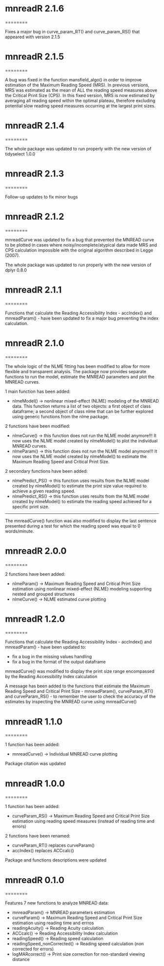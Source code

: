 # mnreadR 2.1.6
========

Fixes a major bug in curve_param_RT() and curve_param_RS() that appeared with version 2.1.5 


# mnreadR 2.1.5
========

A bug was fixed in the function mansfield_algo() in order to improve estimation of the Maximum Reading Speed (MRS). In previous versions, MRS was estimated as the mean of ALL the reading speed measures above the Critical Print Size (CPS). In this fixed version, MRS is now estimated by averaging all reading speed within the optimal plateau, therefore excluding potential slow reading speed measures occurring at the largest print sizes.


# mnreadR 2.1.4
========

The whole package was updated to run properly with the new version of tidyselect 1.0.0


# mnreadR 2.1.3
========

Follow-up updates to fix minor bugs 



# mnreadR 2.1.2
========

mnreadCurve was updated to fix a bug that prevented the MNREAD curve to be plotted in cases where noisy/incomplete/atypical data made MRS and CPS calculation impossible with the original algorithm described in Legge (2007).  

The whole package was updated to run properly with the new version of dplyr 0.8.0



# mnreadR 2.1.1
========

Functions that calculate the Reading Accessibility Index - accIndex() and mnreadParam() - have been updated to fix a major bug preventing the index calculation.



# mnreadR 2.1.0
========

The whole logic of the NLME fitting has been modified to allow for more flexible and transparent analysis. The package now provides separate functions to run the model, estimate the MNREAD parameters and plot the MNREAD curves.

1 main function has been added: 
*   nlmeModel() -> nonlinear mixed-effect (NLME) modeling of the MNREAD data. This function returns a list of two objects: a first object of class dataframe; a second object of class nlme that can be further explored using generic functions from the nlme package.

2 functions have been modified: 
*   nlmeCurve() ->  this function does not run the NLME model anymore!!! It now uses the NLME model created by nlmeModel() to plot the individual MNREAD curves. 
*   nlmeParam() -> this function does not run the NLME model anymore!!! It now uses the NLME model created by nlmeModel() to estimate the Maximum Reading Speed and Critical Print Size.

2 secondary functions have been added: 
*   nlmePredict_PS() -> this function uses results from the NLME model created by nlmeModel() to estimate the print size value required to achieve a given reading speed.
*   nlmePredict_RS() -> this function uses results from the NLME model created by nlmeModel() to estimate the reading speed achieved for a specific print size.

----

The mnreadCurve() function was also modified to display the last sentence presented during a test for which the reading speed was equal to 0 words/minute.



# mnreadR 2.0.0
========

2 functions have been added: 
*   nlmeParam() -> Maximum Reading Speed and Critical Print Size estimation using nonlinear mixed-effect (NLME) modeling supporting nested and grouped structures
*   nlmeCurve() -> NLME estimated curve plotting 



# mnreadR 1.2.0
========

Functions that calculate the Reading Accessibility Index - accIndex() and mnreadParam() - have been updated to:
*   fix a bug in the missing values handling
*   fix a bug in the format of the output dataframe

mnreadCurve() was modified to display the print size range encompassed by the Reading Accessibility Index calculation

A message has been added to the functions that estimate the Maximum Reading Speed and Critical Print Size - mnreadParam(), curveParam_RT() and curveParam_RS() - to remember the user to check the accuracy of the estimates by inspecting the MNREAD curve using mnreadCurve()




# mnreadR 1.1.0
========

1 function has been added: 
*   mnreadCurve() -> Individual MNREAD curve plotting

Package citation was updated 




# mnreadR 1.0.0
========

1 function has been added: 
*   curveParam_RS() -> Maximum Reading Speed and Critical Print Size estimation using reading speed measures (instead of reading time and errors)

2 functions have been renamed:
*   curveParam_RT() replaces curveParam()   
*   accIndex() replaces ACCcalc() 

Package and functions descriptions were updated




# mnreadR 0.1.0
========

Features 7 new functions to analyze MNREAD data: 

*   mnreadParam() -> MNREAD parameters estimation
*   curveParam() -> Maximum Reading Speed and Critical Print Size estimation using reading time and errros
*   readingAcuity() -> Reading Acuity calculation
*   ACCcalc() -> Reading Accessibility Index calculation 
*   readingSpeed() -> Reading speed calculation
*   readingSpeed_nonCorrected() -> Reading speed calculation (non corrected for errors)  
*   logMARcorrect() -> Print size correction for non-standard viewing distance
